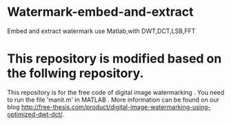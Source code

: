 # Watermark-embed-and-extract
Embed and extract watermark use Matlab,with DWT,DCT,LSB,FFT

# This repository is modified based on the follwing repository.
This repository is for the free code of digital image watermarking . You need to run the file 'manit.m' in MATLAB . More information can be found on our blog http://free-thesis.com/product/digital-image-watermarking-using-optimized-dwt-dct/.


